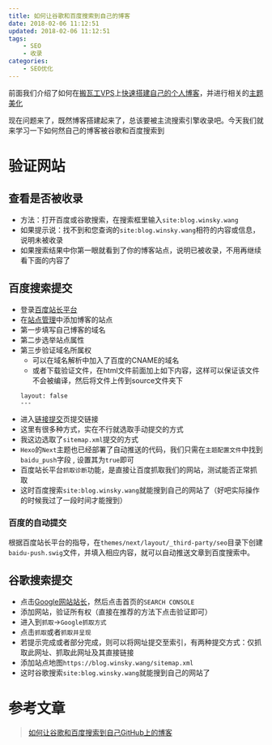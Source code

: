 ```yaml
---
title: 如何让谷歌和百度搜索到自己的博客
date: 2018-02-06 11:12:51
updated: 2018-02-06 11:12:51
tags:
	- SEO
	- 收录
categories: 
	- SEO优化
---
```

前面我们介绍了如何在[搬瓦工VPS][1]上[快速搭建自己的个人博客][2]，并进行相关的[主题美化][3]

现在问题来了，既然博客搭建起来了，总该要被主流搜索引擎收录吧。今天我们就来学习一下如何然自己的博客被谷歌和百度搜索到

<!-- more -->

# 验证网站
## 查看是否被收录
- 方法：打开百度或谷歌搜索，在搜索框里输入`site:blog.winsky.wang`
- 如果提示说：找不到和您查询的`site:blog.winsky.wang`相符的内容或信息，说明未被收录
- 如果搜索结果中你第一眼就看到了你的博客站点，说明已被收录，不用再继续看下面的内容了

## 百度搜索提交
- 登录[百度站长平台](https://ziyuan.baidu.com/)
- 在[站点管理](https://ziyuan.baidu.com/site/index)中添加博客的站点
- 第一步填写自己博客的域名
- 第二步选举站点属性
- 第三步验证域名所属权
	- 可以在域名解析中加入了百度的CNAME的域名
	- 或者下载验证文件，在html文件前面加上如下内容，这样可以保证该文件不会被编译，然后将文件上传到source文件夹下
	```
	layout: false
	---
	```
- 进入[链接提交](https://ziyuan.baidu.com/linksubmit/index)页提交链接
- 这里有很多种方式，实在不行就选取手动提交的方式
- 我这边选取了`sitemap.xml`提交的方式
- `Hexo`的`Next`主题也已经部署了自动推送的代码，我们只需在`主题配置文件`中找到`baidu_push`字段 , 设置其为`true`即可
- 百度站长平台`抓取诊断`功能，是直接让百度抓取我们的网站，测试能否正常抓取
- 这时百度搜索`site:blog.winsky.wang`就能搜到自己的网站了（好吧实际操作的时候我过了一段时间才能搜到）

### 百度的自动提交
根据百度站长平台的指导，在`themes/next/layout/_third-party/seo`目录下创建`baidu-push.swig`文件，并填入相应内容，就可以自动推送文章到百度搜索中。

## 谷歌搜索提交
- 点击[Google网站站长](https://www.google.com/webmasters/)，然后点击首页的`SEARCH CONSOLE`
- 添加网站，验证所有权（直接在推荐的方法下点击验证即可）
- 进入到`抓取`->`Google抓取方式`
- 点击`抓取`或者`抓取并呈现`
- 若提示完成或者部分完成，则可以将网址提交至索引，有两种提交方式：仅抓取此网址、抓取此网址及其直接链接
- 添加站点地图`https://blog.winsky.wang/sitemap.xml`
- 这时谷歌搜索`site:blog.winsky.wang`就能搜到自己的网站了

# 参考文章
> [如何让谷歌和百度搜索到自己GitHub上的博客](https://maxwellyue.github.io/2016/08/07/如何让谷歌和百度搜索到自己GitHub上的博客/)


[1]: https://bwh1.net/aff.php?aff=29080 "搬瓦工VPS"
[2]: https://blog.winsky.wang/Hexo%E5%8D%9A%E5%AE%A2/%E4%B8%AA%E4%BA%BA%E5%8D%9A%E5%AE%A2Hexo%E6%90%AD%E5%BB%BA/ "快速搭建自己的个人博客"
[3]: https://blog.winsky.wang/Hexo%E5%8D%9A%E5%AE%A2/%E8%87%AA%E5%8A%A8%E5%B0%86%E6%9B%B4%E6%96%B0%E9%83%A8%E7%BD%B2%E5%88%B0VPS/ "主题美化"